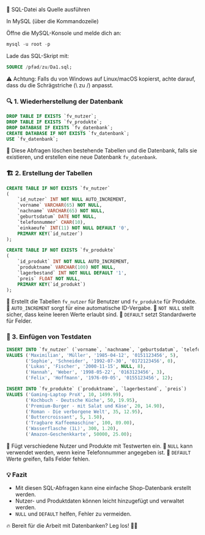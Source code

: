 📂 SQL-Datei als Quelle ausführen

In MySQL (über die Kommandozeile)

Öffne die MySQL-Konsole und melde dich an:

```sql
mysql -u root -p
```

Lade das SQL-Skript mit:

```sql
SOURCE /pfad/zu/Da1.sql;
```


⚠️ Achtung: Falls du von Windows auf Linux/macOS kopierst, achte darauf, dass du die Schrägstriche (\ zu /) anpasst.

### 🔍 1. Wiederherstellung der Datenbank
```sql
DROP TABLE IF EXISTS `fv_nutzer`;
DROP TABLE IF EXISTS `fv_produkte`;
DROP DATABASE IF EXISTS `fv_datenbank`;
CREATE DATABASE IF NOT EXISTS `fv_datenbank`;
USE `fv_datenbank`;
```
🔹 Diese Abfragen löschen bestehende Tabellen und die Datenbank, falls sie existieren, und erstellen eine neue Datenbank `fv_datenbank`.

### 🏗️ 2. Erstellung der Tabellen
```sql
CREATE TABLE IF NOT EXISTS `fv_nutzer`
(
	`id_nutzer` INT NOT NULL AUTO_INCREMENT, 
	`vorname` VARCHAR(65) NOT NULL, 
	`nachname` VARCHAR(65) NOT NULL, 
	`geburtsdatum` DATE NOT NULL, 
	`telefonnummer` CHAR(10), 
	`einkaeufe` INT(11) NOT NULL DEFAULT '0', 
	PRIMARY KEY(`id_nutzer`)
);

CREATE TABLE IF NOT EXISTS `fv_produkte`
(
	`id_produkt` INT NOT NULL AUTO_INCREMENT, 
	`produktname` VARCHAR(100) NOT NULL, 
	`lagerbestand` INT NOT NULL DEFAULT '1', 
	`preis` FLOAT NOT NULL, 
	PRIMARY KEY(`id_produkt`)
);
```
🔹 Erstellt die Tabellen `fv_nutzer` für Benutzer und `fv_produkte` für Produkte.
🔹 `AUTO_INCREMENT` sorgt für eine automatische ID-Vergabe.
🔹 `NOT NULL` stellt sicher, dass keine leeren Werte erlaubt sind.
🔹 `DEFAULT` setzt Standardwerte für Felder.

### 📝 3. Einfügen von Testdaten
```sql
INSERT INTO `fv_nutzer` (`vorname`, `nachname`, `geburtsdatum`, `telefonnummer`, `einkaeufe`)
VALUES ('Maximilian', 'Müller', '1985-04-12', '0151123456', 5),
       ('Sophie', 'Schneider', '1992-07-30', '0172123456', 0),
       ('Lukas', 'Fischer', '2000-11-15', NULL, 8),
       ('Hannah', 'Weber', '1998-05-22', '0163123456', 3),
       ('Felix', 'Hoffmann', '1976-09-05', '0155123456', 12);

INSERT INTO `fv_produkte` (`produktname`, `lagerbestand`, `preis`)
VALUES ('Gaming-Laptop ProX', 10, 1499.99),
       ('Kochbuch - Deutsche Küche', 50, 19.95),
       ('Premium-Burger - mit Salat und Käse', 20, 14.90),
       ('Roman - Die verborgene Welt', 35, 12.95),
       ('Buttercroissant', 5, 1.50),
       ('Tragbare Kaffeemaschine', 100, 89.00),
       ('Wasserflasche (1L)', 300, 1.20),
       ('Amazon-Geschenkkarte', 50000, 25.00);
```
🔹 Fügt verschiedene Nutzer und Produkte mit Testwerten ein.
🔹 `NULL` kann verwendet werden, wenn keine Telefonnummer angegeben ist.
🔹 `DEFAULT` Werte greifen, falls Felder fehlen.

### 💡 Fazit
- Mit diesen SQL-Abfragen kann eine einfache Shop-Datenbank erstellt werden.
- Nutzer- und Produktdaten können leicht hinzugefügt und verwaltet werden.
- `NULL` und `DEFAULT` helfen, Fehler zu vermeiden.

🔥 Bereit für die Arbeit mit Datenbanken? Leg los! 🚀🎉

